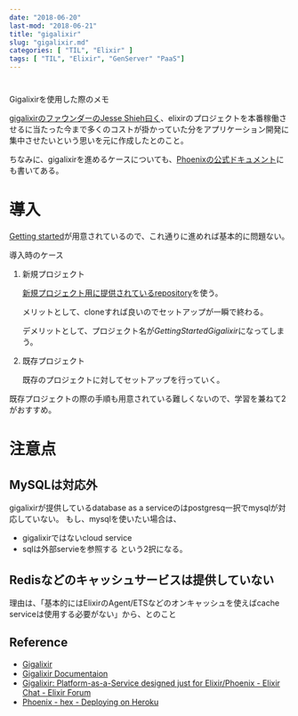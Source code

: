 ```yaml
---
date: "2018-06-20"
last-mod: "2018-06-21"
title: "gigalixir"
slug: "gigalixir.md"
categories: [ "TIL", "Elixir" ]
tags: [ "TIL", "Elixir", "GenServer" "PaaS"]
---
```


#
Gigalixirを使用した際のメモ

[gigalixirのファウンダーのJesse Shieh曰く](https://gigalixir.com/#/about)、elixirのプロジェクトを本番稼働させるに当たった今まで多くのコストが掛かっていた分をアプリケーション開発に集中させたいという思いを元に作成したとのこと。

ちなみに、gigalixirを進めるケースについても、[Phoenixの公式ドキュメント](https://hexdocs.pm/phoenix/heroku.html)にも書いてある。

# 導入
[Getting started](http://gigalixir.readthedocs.io/en/latest/main.html)が用意されているので、これ通りに進めれば基本的に問題ない。

導入時のケース

1. 新規プロジェクト

    [新規プロジェクト用に提供されているrepository](https://github.com/gigalixir/gigalixir-getting-started)を使う。

    メリットとして、cloneすれば良いのでセットアップが一瞬で終わる。

    デメリットとして、プロジェクト名が*GettingStartedGigalixir*になってしまう。

2. 既存プロジェクト

    既存のプロジェクトに対してセットアップを行っていく。

既存プロジェクトの際の手順も用意されている難しくないので、学習を兼ねて2がおすすめ。

# 注意点

## MySQLは対応外

gigalixirが提供しているdatabase as a serviceのはpostgresq一択でmysqlが対応していない。
もし、mysqlを使いたい場合は、
- gigalixirではないcloud service
- sqlは外部servieを参照する
という2択になる。

## Redisなどのキャッシュサービスは提供していない

理由は、「基本的にはElixirのAgent/ETSなどのオンキャッシュを使えばcache serviceは使用する必要がない」から、とのこと

## Reference

- [Gigalixir](https://gigalixir.com/)
- [Gigalixir Documentaion](http://gigalixir.readthedocs.io/en/latest/index.html)
- [Gigalixir: Platform-as-a-Service designed just for Elixir/Phoenix - Elixir Chat - Elixir Forum](https://elixirforum.com/t/gigalixir-platform-as-a-service-designed-just-for-elixir-phoenix/4946/48)
- [Phoenix - hex - Deploying on Heroku](https://hexdocs.pm/phoenix/heroku.html)
